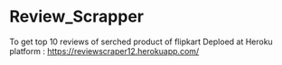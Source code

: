 # Review_Scrapper
To get top 10 reviews of serched product of flipkart
Deploed at Heroku platform : https://reviewscraper12.herokuapp.com/
